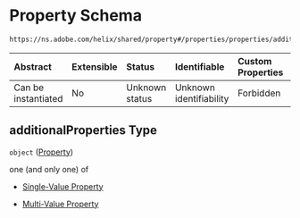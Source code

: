 # Property Schema

```txt
https://ns.adobe.com/helix/shared/property#/properties/properties/additionalProperties
```



| Abstract            | Extensible | Status         | Identifiable            | Custom Properties | Additional Properties | Access Restrictions | Defined In                                                      |
| :------------------ | :--------- | :------------- | :---------------------- | :---------------- | :-------------------- | :------------------ | :-------------------------------------------------------------- |
| Can be instantiated | No         | Unknown status | Unknown identifiability | Forbidden         | Allowed               | none                | [index.schema.json\*](index.schema.json "open original schema") |

## additionalProperties Type

`object` ([Property](index-properties-properties-property.md))

one (and only one) of

*   [Single-Value Property](property-oneof-single-value-property.md "check type definition")

*   [Multi-Value Property](property-oneof-multi-value-property.md "check type definition")
